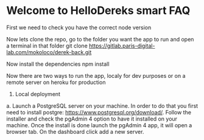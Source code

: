# Welcome to HelloDereks smart FAQ

First we need to check you have the correct node version

Now lets clone the repo, go to the folder you want the app to run and open a terminal in that folder
    git clone https://gitlab.paris-digital-lab.com/mokoloco/derek-back.git

Now install the dependencies 
    npm install

Now there are two ways to run the app, localy for dev purposes or on a remote server on heroku for production

1. Local deployment

a. Launch a PostgreSQL server on your machine.
In order to do that you first need to install postgre: https://www.postgresql.org/download/. Follow the installer and check the pgAdmin 4 option to have it installed on your machine.
Once the install is done launch the pgAdmin 4 app, it will open a browser tab. On the dashboard click add a new server.